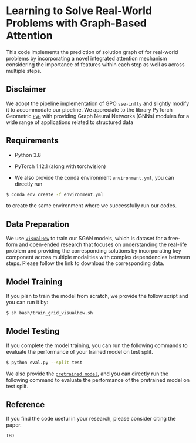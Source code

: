 # Learning to Solve Real-World Problems with Graph-Based Attention

This code implements the prediction of solution graph of for real-world problems by incorporating a novel integrated attention mechanism considering the importance of
features within each step as well as across multiple steps.

Disclaimer
------------------
We adopt the pipeline implementation of GPO [`vse-infty`](https://github.com/woodfrog/vse_infty) and slightly modify it to accommodate our pipeline.
We appreciate to the library PyTorch Geometric [`PyG`](https://pytorch-geometric.readthedocs.io/en/stable/) with providing Graph Neural Networks (GNNs) modules for a wide range of applications related to structured data 


Requirements
------------------

- Python 3.8
- PyTorch 1.12.1 (along with torchvision)

- We also provide the conda environment ``environment.yml``, you can directly run

```bash
$ conda env create -f environment.yml
```

to create the same environment where we successfully run our codes.


Data Preparation
------------------
We use [`VisualHow`](https://github.com/formidify/VisualHow) to train our SGAN models, 
which is dataset for a free-form and open-ended research that focuses on understanding the real-life problem and 
providing the corresponding solutions by incorporating key component across multiple modalities with complex dependencies between steps. 
Please follow the link to download the corresponding data.


Model Training
------------------
If you plan to train the model from scratch, we provide the follow script and you can run it by:
```bash
$ sh bash/train_grid_visualhow.sh
```

Model Testing
------------------
If you complete the model training, you can run the following commands to evaluate the performance of your trained model on test split.
```bash
$ python eval.py --split test
```

We also provide the [`pretrained model`](https://drive.google.com/file/d/1n7H9Y62uA4cqWrskb0bZuR7IoSyTF1bH/view?usp=share_link), 
and you can directly run the following command to evaluate the performance of the pretrained model on test split.

Reference
------------------
If you find the code useful in your research, please consider citing the paper.
```text
TBD
```